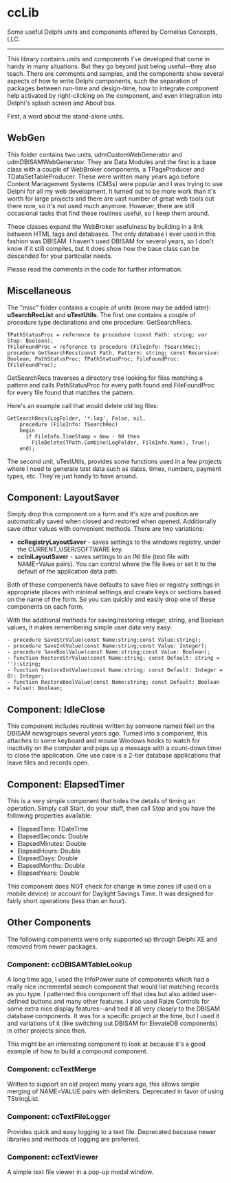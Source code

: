 # ccLib


Some useful Delphi units and components offered by Cornelius Concepts, LLC.

----------

This library contains units and components I've developed that come in handy in many situations. But they go beyond just being useful--they also teach. There are comments and samples, and the components show several aspects of how to write Delphi components, such the separation of packages between run-time and design-time, how to integrate component help activated by right-clicking on the component, and even integration into Delphi's splash screen and About box. 

First, a word about the stand-alone units.

## WebGen

This folder contains two units, udmCustomWebGenerator and udmDBISAMWebGenerator. They are Data Modules and the first is a base class with a couple of WebBroker components, a TPageProducer and TDataSetTableProducer. These were written many years ago before Content Management Systems (CMSs) were popular and I was trying to use Delphi for all my web development. It turned out to be more work than it's worth for large projects and there are vast number of great web tools out there now, so it's not used much anymore.  However, there are still occasional tasks that find these routines useful, so I keep them around. 

These classes expand the WebBroker usefulness by building in a link between HTML tags and databases. The only database I ever used in this fashion was DBISAM. I haven't used DBISAM for several years, so I don't know if it still compiles, but it does show how the base class can be descended for your particular needs.

Please read the comments in the code for further information.

## Miscellaneous

The "misc" folder contains a couple of units (more may be added later): **uSearchRecList** and **uTestUtils**. The first one contains a couple of procedure type declarations and one procedure: GetSearchRecs.

    TPathStatusProc = reference to procedure (const Path: string; var Stop: Boolean);
	TFileFoundProc = reference to procedure (FileInfo: TSearchRec);
	procedure GetSearchRecs(const Path, Pattern: string; const Recursive: Boolean; PathStatusProc: TPathStatusProc; FileFoundProc: TFileFoundProc);

GetSearchRecs traverses a directory tree looking for files matching a pattern and calls PathStatusProc for every path found and FileFoundProc for every file found that matches the pattern.

Here's an example call that would delete old log files:

    GetSearchRecs(LogFolder, '*.log', False, nil, 
		procedure (FileInfo: TSearchRec)
		begin
		  if FileInfo.TimeStamp < Now - 90 then
			FileDelete(TPath.Combine(LogFolder, FileInfo.Name), True);
		end);

The second unit, uTestUtils, provides some functions used in a few projects where I need to generate test data such as dates, times, numbers, payment types, etc.  They're just handy to have around.

## Component: LayoutSaver

Simply drop this component on a form and it's size and position are automatically saved when closed and restored when opened. Additionally save other values with convenient methods. There are two variations:

* **ccRegistryLayoutSaver** - saves settings to the windows registry, under the CURRENT_USER/SOFTWARE key.
* **ccIniLayoutSaver** - saves settings to an INI file (text file with NAME=Value pairs). You can control where the file lives or set it to the default of the application data path.

Both of these components have defaults to save files or registry settings in appropriate places with minimal settings and create keys or sections based on the name of the form. So you can quickly and easily drop one of these components on each form.

With the additional methods for saving/restoring integer, string, and Boolean values, it makes remembering simple user data very easy:

    - procedure SaveStrValue(const Name:string;const Value:string); 
    - procedure SaveIntValue(const Name:string;const Value: Integer); 
    - procedure SaveBoolValue(const Name:string;const Value: Boolean); 
    - function RestoreStrValue(const Name:string; const Default: string = ''):string; 
    - function RestoreIntValue(const Name:string; const Default: Integer = 0): Integer; 
    - function RestoreBoolValue(const Name:string; const Default: Boolean = False): Boolean;

## Component: IdleClose

This component includes routines written by someone named Neil on the DBISAM newsgroups several years ago. Turned into a component, this attaches to some keyboard and mouse Windows hooks to watch for inactivity on the computer and pops up a message with a count-down timer to close the application.  One use case is a 2-tier database applications that leave files and records open.

## Component: ElapsedTimer

This is a very simple component that hides the details of timing an operation.  Simply call Start, do your stuff, then call Stop and you have the following properties available:

* ElapsedTime: TDateTime
* ElapsedSeconds: Double
* ElapsedMinutes: Double
* ElapsedHours: Double
* ElapsedDays: Double
* ElapsedMonths: Double
* ElapsedYears: Double

This component does NOT check for change in time zones (if used on a mobile device) or account for Daylight Savings Time. It was designed for fairly short operations (less than an hour). 

## Other Components

The following components were only supported up through Delphi XE and removed from newer packages.

### Component: ccDBISAMTableLookup

A long time ago, I used the InfoPower suite of components which had a really nice incremental search component that would list matching records as you type.  I patterned this component off that idea but also added user-defined buttons and many other features. I also used Raize Controls for some extra nice display features--and tied it all very closely to the DBISAM database components. It was for a specific project at the time, but I used it and variations of it (like switching out DBISAM for ElevateDB components) in other projects since then.

This might be an interesting component to look at because it's a good example of how to build a compound component.

### Component: ccTextMerge

Written to support an old project many years ago, this allows simple merging of NAME=VALUE pairs with delimiters. Deprecated in favor of using TStringList.

### Component: ccTextFileLogger

Provides quick and easy logging to a text file. Deprecated because newer libraries and methods of logging are preferred.

### Component: ccTextViewer

A simple text file viewer in a pop-up modal window.
